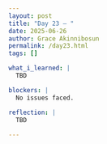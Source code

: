 ```yaml
---
layout: post
title: "Day 23 – "
date: 2025-06-26
author: Grace Akinnibosun
permalink: /day23.html
tags: []

what_i_learned: |
  TBD

blockers: |
  No issues faced.

reflection: |
  TBD
 
---
```

